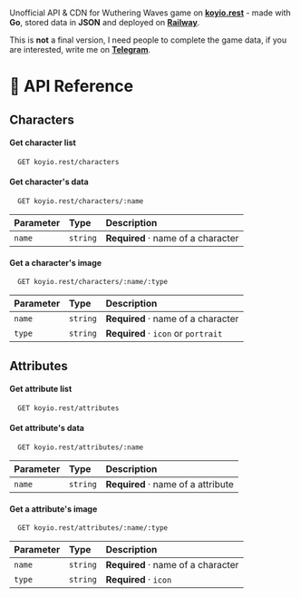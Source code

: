 
<br>

Unofficial API & CDN for Wuthering Waves game on [**koyio.rest**](https://koyio.rest) - made with **Go**, stored data in **JSON** and deployed on [**Railway**](https://railway.app).

This is **not** a final version, I need people to complete the game data, if you are interested, write me on [**Telegram**](https://t.me/whosneksio).


# 🔗 API Reference

## Characters

#### Get character list

```http
  GET koyio.rest/characters
```

#### Get character's data

```http
  GET koyio.rest/characters/:name
```

| Parameter | Type     | Description                          |
| :-------- | :------- | :----------------------------------- |
| `name`    | `string` | **Required** · name of a character   |

#### Get a character's image

```http
  GET koyio.rest/characters/:name/:type
```

| Parameter | Type     | Description                          |
| :-------- | :------- | :----------------------------------- |
| `name`    | `string` | **Required** · name of a character   |
| `type`    | `string` | **Required** · `icon` or `portrait`  |

## Attributes

#### Get attribute list

```http
  GET koyio.rest/attributes
```

#### Get attribute's data

```http
  GET koyio.rest/attributes/:name
```

| Parameter | Type     | Description                          |
| :-------- | :------- | :----------------------------------- |
| `name`    | `string` | **Required** · name of a attribute   |

#### Get a attribute's image

```http
  GET koyio.rest/attributes/:name/:type
```

| Parameter | Type     | Description                          |
| :-------- | :------- | :----------------------------------- |
| `name`    | `string` | **Required** · name of a character   |
| `type`    | `string` | **Required** · `icon`                |

